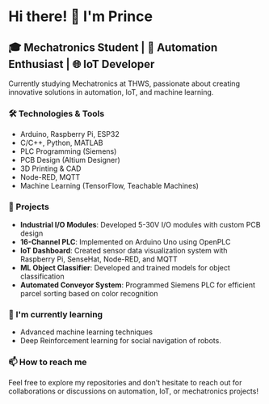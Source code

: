# Hi there! 👋 I'm Prince

## 🎓 Mechatronics Student | 🤖 Automation Enthusiast | 🌐 IoT Developer

Currently studying Mechatronics at THWS, passionate about creating innovative solutions in automation, IoT, and machine learning.

### 🛠️ Technologies & Tools

- Arduino, Raspberry Pi, ESP32
- C/C++, Python, MATLAB
- PLC Programming (Siemens)
- PCB Design (Altium Designer)
- 3D Printing & CAD
- Node-RED, MQTT
- Machine Learning (TensorFlow, Teachable Machines)

### 🚀 Projects

- **Industrial I/O Modules**: Developed 5-30V I/O modules with custom PCB design
- **16-Channel PLC**: Implemented on Arduino Uno using OpenPLC
- **IoT Dashboard**: Created sensor data visualization system with Raspberry Pi, SenseHat, Node-RED, and MQTT
- **ML Object Classifier**: Developed and trained models for object classification
- **Automated Conveyor System**: Programmed Siemens PLC for efficient parcel sorting based on color recognition

### 🌱 I'm currently learning

- Advanced machine learning techniques
- Deep Reinforcement learning for social navigation of robots.

### 📫 How to reach me

Feel free to explore my repositories and don't hesitate to reach out for collaborations or discussions on automation, IoT, or mechatronics projects!
